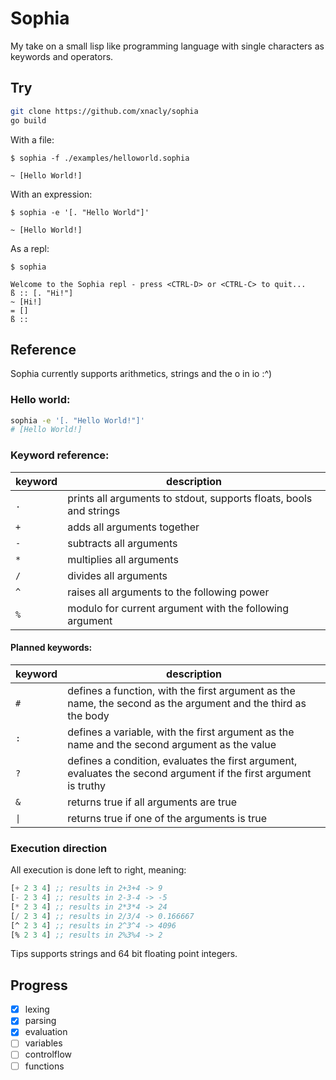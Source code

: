 # Sophia

My take on a small lisp like programming language with single characters as
keywords and operators.

## Try

```bash
git clone https://github.com/xnacly/sophia
go build
```

With a file:

```text
$ sophia -f ./examples/helloworld.sophia

~ [Hello World!]
```

With an expression:

```
$ sophia -e '[. "Hello World"]'

~ [Hello World!]
```

As a repl:

```
$ sophia

Welcome to the Sophia repl - press <CTRL-D> or <CTRL-C> to quit...
ß :: [. "Hi!"]
~ [Hi!]
= []
ß ::
```

## Reference

Sophia currently supports arithmetics, strings and the o in io :^)

### Hello world:

```bash
sophia -e '[. "Hello World!"]'
# [Hello World!]
```

### Keyword reference:

| keyword | description                                                        |
| ------- | ------------------------------------------------------------------ |
| `.`     | prints all arguments to stdout, supports floats, bools and strings |
| `+`     | adds all arguments together                                        |
| `-`     | subtracts all arguments                                            |
| `*`     | multiplies all arguments                                           |
| `/`     | divides all arguments                                              |
| `^`     | raises all arguments to the following power                        |
| `%`     | modulo for current argument with the following argument            |

#### Planned keywords:

| keyword | description                                                                                                      |
| ------- | ---------------------------------------------------------------------------------------------------------------- |
| `#`     | defines a function, with the first argument as the name, the second as the argument and the third as the body    |
| `:`     | defines a variable, with the first argument as the name and the second argument as the value                     |
| `?`     | defines a condition, evaluates the first argument, evaluates the second argument if the first argument is truthy |
| `&`     | returns true if all arguments are true                                                                           |
| `\|`    | returns true if one of the arguments is true                                                                     |

### Execution direction

All execution is done left to right, meaning:

```lisp
[+ 2 3 4] ;; results in 2+3+4 -> 9
[- 2 3 4] ;; results in 2-3-4 -> -5
[* 2 3 4] ;; results in 2*3*4 -> 24
[/ 2 3 4] ;; results in 2/3/4 -> 0.166667
[^ 2 3 4] ;; results in 2^3^4 -> 4096
[% 2 3 4] ;; results in 2%3%4 -> 2
```

Tips supports strings and 64 bit floating point integers.

## Progress

- [x] lexing
- [x] parsing
- [x] evaluation
- [ ] variables
- [ ] controlflow
- [ ] functions
